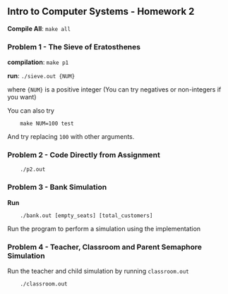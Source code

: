 ## Intro to Computer Systems - Homework 2


**Compile All**: `make all`

### Problem 1 - The Sieve of Eratosthenes

**compilation**: `make p1`

**run**: `./sieve.out {NUM}`

where `{NUM}` is a positive integer (You can try negatives or non-integers if you want)

You can also try

        make NUM=100 test

And try replacing `100` with other arguments.

### Problem 2 - Code Directly from Assignment

        ./p2.out

### Problem 3 - Bank Simulation

**Run**

        ./bank.out [empty_seats] [total_customers]

Run the program to perform a simulation using the implementation

### Problem 4 - Teacher, Classroom and Parent Semaphore Simulation

Run the teacher and child simulation by running `classroom.out`

        ./classroom.out